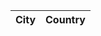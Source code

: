 <!doctype html>
<html lang="ru">

<head>
  <meta charset="UTF-8">
</head>
    
<body>
  
<table id="table">
    <thead>
        <tr>
            <th>City</th>
            <th>Country</th>
        </tr>
    </thead>
    <tbody>
    </tbody>
</table>

<script src ="main.js"></script>

</body>

